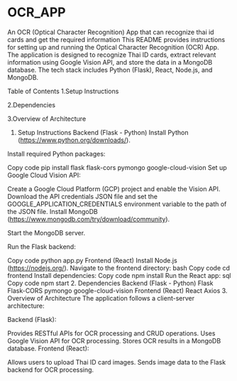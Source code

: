 # OCR_APP
An OCR (Optical Character Recognition) App that can recognize thai id cards and get the required information
This README provides instructions for setting up and running the Optical Character Recognition (OCR) App. The application is designed to recognize Thai ID cards, extract relevant information using Google Vision API, and store the data in a MongoDB database. The tech stack includes Python (Flask), React, Node.js, and MongoDB.

Table of Contents
1.Setup Instructions

2.Dependencies

3.Overview of Architecture

1. Setup Instructions
Backend (Flask - Python)
Install Python (https://www.python.org/downloads/).

Install required Python packages:

Copy code
pip install flask flask-cors pymongo google-cloud-vision
Set up Google Cloud Vision API:

Create a Google Cloud Platform (GCP) project and enable the Vision API.
Download the API credentials JSON file and set the GOOGLE_APPLICATION_CREDENTIALS environment variable to the path of the JSON file.
Install MongoDB (https://www.mongodb.com/try/download/community).

Start the MongoDB server.

Run the Flask backend:

Copy code
python app.py
Frontend (React)
Install Node.js (https://nodejs.org/).
Navigate to the frontend directory:
bash
Copy code
cd frontend
Install dependencies:
Copy code
npm install
Run the React app:
sql
Copy code
npm start
2. Dependencies
Backend (Flask - Python)
Flask
Flask-CORS
pymongo
google-cloud-vision
Frontend (React)
React
Axios
3. Overview of Architecture
The application follows a client-server architecture:

Backend (Flask):

Provides RESTful APIs for OCR processing and CRUD operations.
Uses Google Vision API for OCR processing.
Stores OCR results in a MongoDB database.
Frontend (React):

Allows users to upload Thai ID card images.
Sends image data to the Flask backend for OCR processing.
